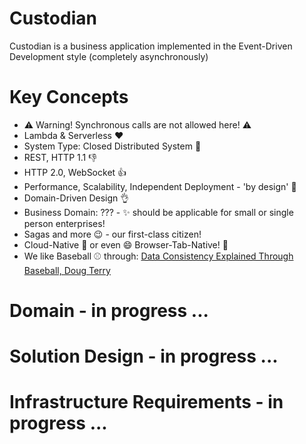 # Custodian
Custodian is a business application implemented in the Event-Driven Development style (completely asynchronously)

# Key Concepts
- ⚠️ Warning! Synchronous calls are not allowed here! ⚠️
- Lambda & Serverless ❤️
- System Type: Closed Distributed System 💪
- REST, HTTP 1.1 👎
- HTTP 2.0, WebSocket 👍
- Performance, Scalability, Independent Deployment - 'by design' 💯
- Domain-Driven Design 👌
- Business Domain: ??? - ✨ should be applicable for small or single person enterprises!
- Sagas and more 😉 - our first-class citizen!
- Cloud-Native 🚀 or even 😄 Browser-Tab-Native! 🧐
- We like Baseball ⚾ through: [Data Consistency Explained Through Baseball, Doug Terry](https://youtu.be/gluIh8zd26I) 



# Domain - in progress ...

# Solution Design - in progress ...

# Infrastructure Requirements - in progress ...
